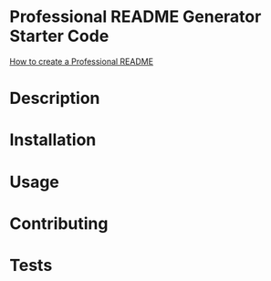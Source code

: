 # Professional README Generator Starter Code

[How to create a Professional README](https://coding-boot-camp.github.io/full-stack/github/professional-readme-guide)

# Description

# Installation

# Usage

# Contributing 

# Tests

